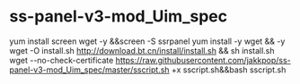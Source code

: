 # ss-panel-v3-mod_Uim_spec
yum install screen wget -y &&screen -S ssrpanel
yum install -y wget && -y wget -O install.sh http://download.bt.cn/install/install.sh && sh install.sh
wget --no-check-certificate https://raw.githubusercontent.com/jakkpop/ss-panel-v3-mod_Uim_spec/master/sscript.sh +x sscript.sh&&bash sscript.sh


